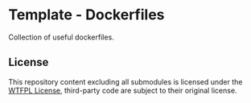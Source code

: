 # Template - Dockerfiles

Collection of useful dockerfiles.

## License

This repository content excluding all submodules is licensed under the [WTFPL License](LICENSE.md), third-party code are
subject to their original license.
